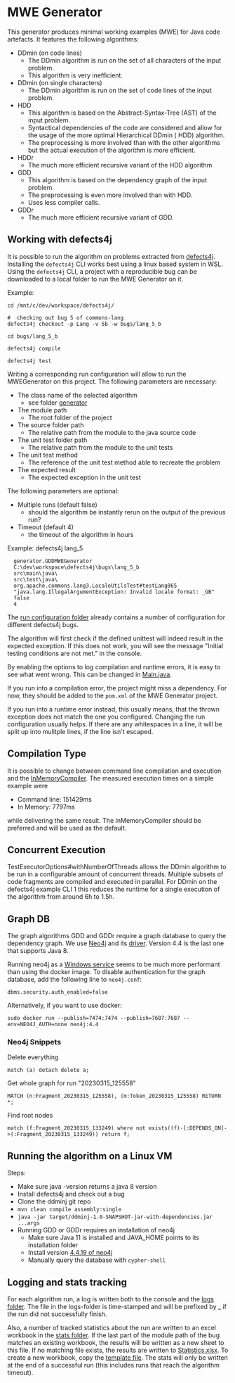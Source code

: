 # MWE Generator

This generator produces minimal working examples (MWE) for Java code artefacts.
It features the following algorithms:

- DDmin (on code lines)
  - The DDmin algorithm is run on the set of all characters of the input problem.
  - This algorithm is very inefficient.
- DDmin (on single characters)
  - The DDmin algorithm is run on the set of code lines of the input problem.
- HDD
  - This algorithm is based on the Abstract-Syntax-Tree (AST) of the input problem.
  - Syntactical dependencies of the code are considered and allow for the usage of the more optimal Hierarchical DDmin (
    HDD) algorithm.
  - The preprocessing is more involved than with the other algorithms but the actual execution of the algorithm is more
    efficient.
- HDDr
  - The much more efficient recursive variant of the HDD algorithm
- GDD
  - This algorithm is based on the dependency graph of the input problem.
  - The preprocessing is even more involved than with HDD.
  - Uses less compiler calls.
- GDDr
  - The much more efficient recursive variant of GDD.

## Working with defects4j

It is possible to run the algorithm on problems extracted from [defects4j](https://github.com/rjust/defects4j).
Installing the `defects4j` CLI works best using a linux based system in WSL.
Using the `defects4j` CLI, a project with a reproducible bug can be downloaded to a local folder to run the MWE
Generator on it.

Example:

```
cd /mnt/c/dev/workspace/defects4j/

#  checking out bug 5 of commons-lang
defects4j checkout -p Lang -v 5b -w bugs/lang_5_b

cd bugs/lang_5_b

defects4j compile

defects4j test
```

Writing a corresponding run configuration will allow to run the MWEGenerator on this project.
The following parameters are necessary:

- The class name of the selected algorithm
  - see folder [generator](src/main/java/generator)
- The module path
  - The root folder of the project
- The source folder path
  - The relative path from the module to the java source code
- The unit test folder path
  - The relative path from the module to the unit tests
- The unit test method
  - The reference of the unit test method able to recreate the problem
- The expected result
  - The expected exception in the unit test

The following parameters are optional:

- Multiple runs (default false)
  - should the algorithm be instantly rerun on the output of the previous run?
- Timeout (default 4)
  - the timeout of the algorithm in hours

Example: defects4j lang_5

``` 
  generator.GDDMWEGenerator
  C:\dev\workspace\defects4j\bugs\lang_5_b
  src\main\java\
  src\test\java\
  org.apache.commons.lang3.LocaleUtilsTest#testLang865
  "java.lang.IllegalArgumentException: Invalid locale format: _GB"
  false
  4
```

The [run configuration folder](.idea/runConfigurations) already contains a number of configuration for different
defects4j bugs.

The algorithm will first check if the defined unittest will indeed result in the expected exception.
If this does not work, you will see the message "Initial testing conditions are not met." in the console.

By enabling the options to log compilation and runtime errors, it is easy to see what went wrong. This can be changed
in [Main.java](src/main/java/Main.java).

If you run into a compilation error, the project might miss a dependency.
For now, they should be added to the `pom.xml` of the MWE Generator project.

If you run into a runtime error instead, this usually means, that the thrown exception does not match the one you
configured.
Changing the run configuration usually helps.
If there are any whitespaces in a line, it will be split up into mulitple lines, if the line isn't escaped.


## Compilation Type

It is possible to change between command line compilation and execution and the [InMemoryCompiler](https://github.com/trung/InMemoryJavaCompiler).
The measured execution times on a simple example were
- Command line: 151429ms
- In Memory: 7797ms

while delivering the same result. The InMemoryCompiler should be preferred and will be used as the default.

## Concurrent Execution

TestExecutorOptions#withNumberOfThreads allows the DDmin algorithm to be run in a configurable amount
of concurrent threads.
Multiple subsets of code fragments are compiled and executed in parallel.
For DDmin on the defects4j example CLI 1 this reduces the runtime for a single execution of the algorithm from around 6h
to 1.5h.

## Graph DB

The graph algorithms GDD and GDDr require a graph database to query the dependency graph.
We use [Neo4j](https://neo4j.com/) and its [driver](https://github.com/neo4j/neo4j-java-driver).
Version 4.4 is the last one that supports Java 8.

Running neo4j as a [Windows service](https://neo4j.com/docs/operations-manual/4.4/installation/windows/) seems to be
much more performant than using the docker image.
To disable authentication for the graph database, add the following line to `neo4j.conf`:

```
dbms.security.auth_enabled=false
```

Alternatively, if you want to use docker:

```
sudo docker run --publish=7474:7474 --publish=7687:7687 --env=NEO4J_AUTH=none neo4j:4.4
```

### Neo4j Snippets

Delete everything

```
match (a) detach delete a;
```

Get whole graph for run "20230315_125558"

```
MATCH (n:Fragment_20230315_125558), (m:Token_20230315_125558) RETURN *;
```

Find root nodes

```
match (f:Fragment_20230315_133249) where not exists((f)-[:DEPENDS_ON]->(:Fragment_20230315_133249)) return f;
```

## Running the algorithm on a Linux VM

Steps:

- Make sure java -version returns a java 8 version
- Install defects4j and check out a bug
- Clone the ddminj git repo
- `mvn clean compile assembly:single`
- `java -jar target/ddminj-1.0-SNAPSHOT-jar-with-dependencies.jar ...args`
- Running GDD or GDDr requires an installation of neo4j
  - Make sure Java 11 is installed and JAVA_HOME points to its installation folder
  - Install version [4.4.19 of neo4j](https://neo4j.com/docs/operations-manual/4.4/installation/linux/)
  - Manually query the database with `cypher-shell`

## Logging and stats tracking

For each algorithm run, a log is written both to the console and the [logs folder](logs).
The file in the logs-folder is time-stamped and will be prefixed by _ if the run did not successfully finish.

Also, a number of tracked statistics about the run are written to an excel workbook in the [stats folder](stats).
If the last part of the module path of the bug matches an existing workbook, the results will be written as a new sheet
to this file.
If no matching file exists, the results are written to [Statistics.xlsx](stats/Statistics.xlsx).
To create a new workbook, copy the [template file](stats/testcase_template.xlsx).
The stats will only be written at the end of a successful run (this includes runs that reach the algorithm timeout).
